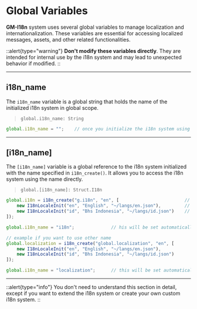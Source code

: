 # Global Variables

**GM-I18n** system uses several global variables to manage localization and internationalization. These variables are essential for accessing localized messages, assets, and other related functionalities.

::alert{type="warning"}
**Don't modify these variables directly**. They are intended for internal use by the i18n system and may lead to unexpected behavior if modified.
::

---

## i18n_name

The `i18n_name` variable is a global string that holds the name of the initialized i18n system in global scope. 

> `global.i18n_name: String`

```js
global.i18n_name = "";    // once you initialize the i18n system using `i18n_create()`, this variable will be set to the name you provided.
```

---

## \[i18n_name]

The `[i18n_name]` variable is a global reference to the i18n system initialized with the name specified in `i18n_create()`. It allows you to access the i18n system using the name directly.

> `global.[i18n_name]: Struct.I18n`

```js
global.i18n = i18n_create("g.i18n", "en", [                         // the first parameter is the name of the i18n system
    new I18nLocaleInit("en", "English", "~/langs/en.json"),         // its must be same as the global variable you declared to hold the i18n system
    new I18nLocaleInit("id", "Bhs Indonesia", "~/langs/id.json")    // you can use "g." shorthand to refer to the global variable
]);

global.i18n_name = "i18n";              // his will be set automatically to the name of the i18n system

// example if you want to use other name
global.localization = i18n_create("global.localization", "en", [
    new I18nLocaleInit("en", "English", "~/langs/en.json"),
    new I18nLocaleInit("id", "Bhs Indonesia", "~/langs/id.json")
]);

global.i18n_name = "localization";      // this will be set automatically to the name of the i18n system
```

---

::alert{type="info"}
You don't need to understand this section in detail, except if you want to extend the i18n system or create your own custom i18n system. 
::
